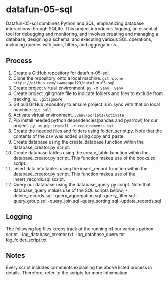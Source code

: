 # datafun-05-sql

Datafun-05-sql combines Python and SQL, emphasizing database interactions through SQLite. This project introduces logging, an essential tool for debugging and monitoring, and involves creating and managing a database, designing a schema, and executing various SQL operations, including queries with joins, filters, and aggregations.

## Process

1. Create a GitHub repository for datafun-05-sql.
2. Clone the repository onto a local machine.
```git clone https://github.com/kwameape123/datafun-05-sql```
3. Create project virtual environment.
```py -m venv .venv```
4. Create project .gitignore file to indicate folders and files to exclude from tracking.
```ni .gitignore```
5. Git pull GitHub repository to ensure project is in sync with that on local machine.
```git pull```
6. Activate virtual environment.
```.venv\Scripts\Activate```
7. Pip install needed python dependencies(pandas and pyarrow) for our project.
```py -m pip install -r requirements.txt```
8. Create the needed files and folders using folder_script.py. Note that the contents of the csv was added using copy and paste.
9. Create database using the create_database function within the database_creator.py script.
10. Create database tables using the create_table function within the database_creator.py script. This function makes use of the books.sql script.
11. Insert data into tables using the insert_record function within the database_creator.py script. This function makes use of the insert_records.sql script.
12. Query our database using the database_query.py script. Note that database_query makes use of the SQL scripts below;
        -delete_records.sql
        -query_aggregation.sql
        -query_filter.sql
        -query_group.sql
        -query_join.sql
        -query_sorting.sql
        -update_records.sql

## Logging

The following log files keeps track of the running of our various python script.
        -log_database_creator.txt
        -log_database_query.txt
        log_folder_script.txt

## Notes

Every script includes comments explaining the above listed process in details. Therefore, refer to the
scripts for more information.
